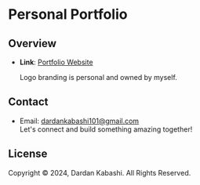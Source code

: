 # Personal Portfolio

## Overview

- **Link**: [Portfolio Website](https://dardan-portfolio-alpha.vercel.app/)

  Logo branding is personal and owned by myself.

## Contact

- Email: [dardankabashi101@gmail.com](mailto:dardankabashi101@gmail.com)
  <br>
  Let's connect and build something amazing together!

## License

Copyright © 2024, Dardan Kabashi. All Rights Reserved.
